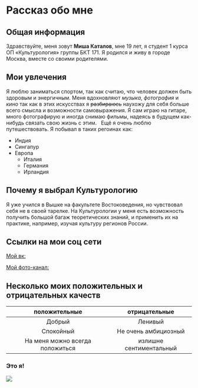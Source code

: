 # Рассказ обо мне #

## Общая информация ##

Здравствуйте, меня зовут **Миша Каталов**, мне 19 лет, я студент 1 курса ОП «Культурология» группы БКТ 171. Я родился и живу в городе Москва, вместе со своими родителями. 

## Мои увлечения ##

Я люблю заниматься спортом, так как считаю, что человек должен быть здоровым и энергичным. Меня вдохновляют
*музыка*, *фотография* и *кино* так как в этих искусствах я ~~разбираюсь~~ наухожу для себя больше всего смысла и возможности самовыражения. 
Я сам играю на гитаре, много фотографирую и иногда снимаю фильмы, надеясь в будущем как-нибудь связать свою жизнь с этим.   Ещё я очень люблю путешествовать.
Я побывал в таких регоинах как:
+ Индия
+ Сингапур
+ Европа 
   - Италия
   - Германия
   - Ирландия 

## Почему я выбрал Культурологию ## 

Я уже учился в Вышке на факультете Востоковедения, но чувствовал себя не в своей тарелке. На Культурологии у меня есть возможность получить большой багаж теоретических знаний, и применить их на практике, например, изучая культуру регионов России.

## Ссылки на мои соц сети ##

[Мой вк:](https://vk.com/feed) 

[Мой фото-канал:](https://www.flickr.com/photos/138237509@N08/ "тут моё творчество")

## Несколько моих положительных и отрицательных качеств ## 

положительные|отрицательные 
:---:|:---:
Добрый|Ленивый 
Спокойный|Не очень амбициозный 
На меня можно всегда положиться|излишне сентиментальный 

### Это я! ### 
![](https://pp.userapi.com/c638619/v638619456/19faa9/GIQNn8bgz68.jpg) 
